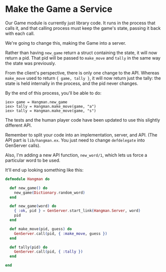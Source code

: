 # Make the Game a Service

Our Game module is currently just library code. It runs in the process
that calls it, and that calling process must keep the game's state,
passing it back with each call.

We're going to change this, making the Game into a server.

Rather than having `new_game` return a struct containing the state, it
will now return a pid. That pid will be passed to `make_move` and
`tally` in the same way the state was previously.

From the client's perspective, there is only one change to the API.
Whereas `make_move` used to return `{ game, tally }`, it will now return
just the tally: the state is held internally in the process, and the pid
never changes.

By the end of this process, you'll be able to do:

    iex> game = Hangman.new_game
    iex> tally = Hangman.make_move(game, "a")
    iex> tally = Hangman.make_move(game, "s")

The tests and the human player code have been updated to use this
slightly different API.

Remember to split your code into an implementation, server, and API.
(The API part is `lib/hangman.ex`. You just need to change `defdelegate`
into GenServer calls).

Also, I'm adding a new API function, `new_word/1`, which lets us force a
particular word to be used.

It'll end up looking something like this:


~~~ elixir
defmodule Hangman do

  def new_game() do
    new_game(Dictionary.random_word)
  end

  def new_game(word) do
    { :ok, pid } = GenServer.start_link(Hangman.Server, word)
    pid
  end

  def make_move(pid, guess) do
    GenServer.call(pid, { :make_move, guess })
  end

  def tally(pid) do
    GenServer.call(pid, { :tally })
  end

end
~~~